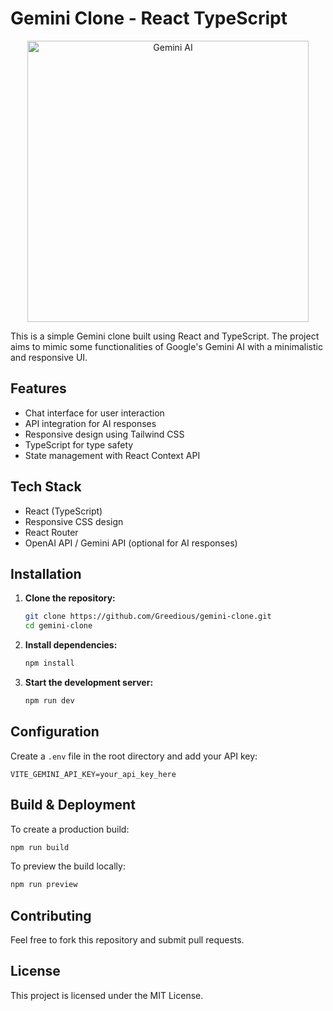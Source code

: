 # Gemini Clone - React TypeScript



<p align="center">
<img src="https://storage.googleapis.com/gweb-uniblog-publish-prod/images/Gemini_SS.width-1300.jpg" alt="Gemini AI" width="450">
</p>

This is a simple Gemini clone built using React and TypeScript. The project aims to mimic some functionalities of Google's Gemini AI with a minimalistic and responsive UI.

## Features
- Chat interface for user interaction
- API integration for AI responses
- Responsive design using Tailwind CSS
- TypeScript for type safety
- State management with React Context API

## Tech Stack
- React (TypeScript)
- Responsive CSS design
- React Router
- OpenAI API / Gemini API (optional for AI responses)

## Installation

1. **Clone the repository:**
   ```sh
   git clone https://github.com/Greedious/gemini-clone.git
   cd gemini-clone
   ```
2. **Install dependencies:**
   ```sh
   npm install
   ```
3. **Start the development server:**
   ```sh
   npm run dev
   ```

## Configuration

Create a `.env` file in the root directory and add your API key:
```
VITE_GEMINI_API_KEY=your_api_key_here
```

## Build & Deployment

To create a production build:
```sh
npm run build
```

To preview the build locally:
```sh
npm run preview
```

## Contributing
Feel free to fork this repository and submit pull requests.

## License
This project is licensed under the MIT License.

